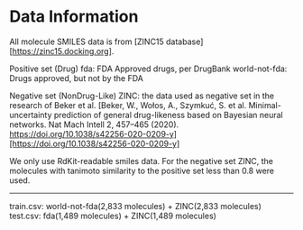 Data Information
================
All molecule SMILES data is from [ZINC15 database][https://zinc15.docking.org].

Positive set (Drug)
fda: FDA Approved drugs, per DrugBank
world-not-fda: Drugs approved, but not by the FDA

Negative set (NonDrug-Like)
ZINC: the data used as negative set in the research of Beker et al.
[Beker, W., Wołos, A., Szymkuć, S. et al. Minimal-uncertainty prediction of general drug-likeness based on Bayesian neural networks. Nat Mach Intell 2, 457–465 (2020). https://doi.org/10.1038/s42256-020-0209-y][https://doi.org/10.1038/s42256-020-0209-y]

We only use RdKit-readable smiles data.
For the negative set ZINC, the molecules with tanimoto similarity to the positive set less than 0.8 were used.

* * *
train.csv: world-not-fda(2,833 molecules) + ZINC(2,833 molecules)
test.csv: fda(1,489 molecules) + ZINC(1,489 molecules)
